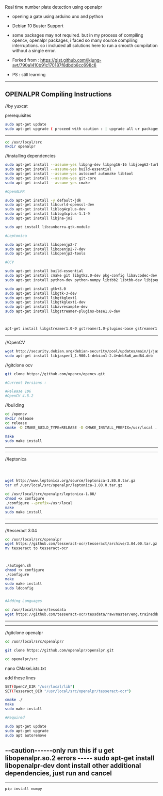 Real time number plate detection using openalpr
- opening a gate using arduino uno and python

- Debian 10 Buster Support

- some packages may not required. but in my process of compiling opencv, openalpr packages, i faced so many source compiling interruptions. so i included all solutions here to run a smooth compilation without a single error.
- Forked from  : https://gist.github.com/jkjung-avt/790a1410b91c170187f8dbdb8cc698c8
- PS : still learning

---------------------------------------------------
OPENALPR Compiling Instructions
---------------------------------------------------

//by yuxcat


prerequisites
```sh
sudo apt-get update
sudo apt-get upgrade ( proceed with caution : | upgrade all ur packages if the kernal fresh)
```

----------------------------
```sh
cd /usr/local/src
mkdir openalpr
```

//installing dependencies
```sh
sudo apt-get install --assume-yes libpng-dev libpng16-16 libjpeg62-turbo-dev libtiff-dev zlib1g-dev
sudo apt-get install --assume-yes build-essential
sudo apt-get install --assume-yes autoconf automake libtool
sudo apt-get install --assume-yes git-core
sudo apt-get install --assume-yes cmake
```

```sh
#OpenALPR

sudo apt-get install -y default-jdk
sudo apt-get install libcurl4-openssl-dev
sudo apt-get install liblog4cplus-dev
sudo apt-get install liblog4cplus-1.1-9
sudo apt-get install libjna-jni

sudo apt install libcanberra-gtk-module
```

```sh
#Leptonica

sudo apt-get install libopenjp2-7
sudo apt-get install libopenjp2-7-dev
sudo apt-get install libopenjp2-tools
```

```sh
#OCV

sudo apt-get install build-essential
sudo apt-get install cmake git libgtk2.0-dev pkg-config libavcodec-dev libavformat-dev libswscale-dev
sudo apt-get install python-dev python-numpy libtbb2 libtbb-dev libjpeg-dev libpng-dev libtiff-dev libdc1394-22-dev

sudo apt-get install gtk+3.0
sudo apt-get install libgtk-3-dev
sudo apt-get install libgtkglext1
sudo apt-get install libgtkglext1-dev
sudo apt-get install libavresample-dev
sudo apt-get install libgstreamer-plugins-base1.0-dev
```


```sh


apt-get install libgstreamer1.0-0 gstreamer1.0-plugins-base gstreamer1.0-plugins-good gstreamer1.0-plugins-bad gstreamer1.0-plugins-ugly gstreamer1.0-libav gstreamer1.0-doc gstreamer1.0-tools gstreamer1.0-x gstreamer1.0-alsa gstreamer1.0-gl gstreamer1.0-gtk3 gstreamer1.0-qt5 gstreamer1.0-pulseaudio
```

------------------------------------------------
//OpenCV


```sh
wget http://security.debian.org/debian-security/pool/updates/main/j/jasper/libjasper1_1.900.1-debian1-2.4+deb8u6_amd64.deb
sudo apt-get install libjasper1_1.900.1-debian1-2.4+deb8u6_amd64.deb
```

//gitclone ocv
```sh
git clone https://github.com/opencv/opencv.git

#Current Versions :

#Release 106
#OpenCV 4.5.2

```
 

//building
```sh
cd /opencv
mkdir release
cd release
cmake -D CMAKE_BUILD_TYPE=RELEASE -D CMAKE_INSTALL_PREFIX=/usr/local ..

make
sudo make install
```

--------------------------------------
--------------------------------------

//leptonica
```sh



wget http://www.leptonica.org/source/leptonica-1.80.0.tar.gz
tar xf /usr/local/src/openalpr/leptonica-1.80.0.tar.gz

cd /usr/local/src/openalpr/leptonica-1.80/
chmod +x configure
./configure --prefix=/usr/local
make
sudo make install
```
---------------------------------------------
---------------------------------------------
//tesseract 3.04
```sh
cd /usr/local/src/openalpr
wget https://github.com/tesseract-ocr/tesseract/archive/3.04.00.tar.gz
mv tesseract to tesseract-ocr



./autogen.sh
chmod +x configure
./configure
make
sudo make install
sudo ldconfig


#Adding Languages

cd /usr/local/share/tessdata
wget https://github.com/tesseract-ocr/tessdata/raw/master/eng.traineddata

```
----------------------------------------------
----------------------------------------------

//gitclone openalpr
```sh
cd /usr/local/src/openalpr/

git clone https://github.com/openalpr/openalpr.git

cd openalpr/src

```
nano CMakeLists.txt

add these lines
```sh
SET(OpenCV_DIR "/usr/local/lib")
SET(Tesseract_DIR "/usr/local/src/openalpr/tesseract-ocr")
```

```sh
cmake ./
make
sudo make install
```
```sh
#Required

sudo apt-get update
sudo apt-get upgrade
sudo apt autoremove


```
--caution------only run this if u get libopenalpr.so.2 errors -----
sudo apt-get install libopenalpr-dev
dont install other additional dependencies, just run and cancel
------------------------------------------

---------
```sh
pip install numpy

```


